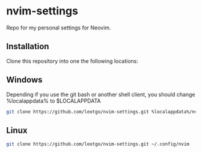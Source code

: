 # nvim-settings

Repo for my personal settings for Neovim.

## Installation

Clone this repository into one the following locations:

## Windows

Depending if you use the git bash or another shell client, you should change %localappdata% to $LOCALAPPDATA

```sh
git clone https://github.com/leotgo/nvim-settings.git %localappdata%/nvim
```

## Linux

```sh
git clone https://github.com/leotgo/nvim-settings.git ~/.config/nvim
```

